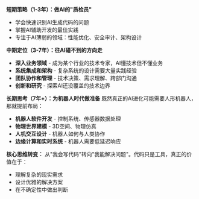 **短期策略（1-3年）：做AI的"质检员"**
- 学会快速识别AI生成代码的问题
- 掌握AI辅助开发的最佳实践
- 专注于AI薄弱的领域：性能优化、安全审计、架构设计

**中期定位（3-7年）：往AI碰不到的方向走**
- **深入业务领域** - 成为某个行业的技术专家，AI懂技术但不懂业务
- **系统集成和架构** - 复杂系统的设计需要大量实践经验
- **团队协作和管理** - 技术决策、需求理解、跨部门沟通
- **创新和研究** - 探索AI还没覆盖的技术边界

**长期思考（7年+）：为机器人时代做准备**
既然真正的AI进化可能需要人形机器人，那就提前布局：
- **机器人软件开发** - 控制系统、传感器数据处理
- **物理世界建模** - 3D空间、物理仿真
- **人机交互设计** - 机器人如何与人类协作
- **边缘计算和实时系统** - 机器人需要低延迟响应

**核心思维转变：**
从"我会写代码"转向"我能解决问题"。代码只是工具，真正的价值在于：
- 理解复杂的现实需求
- 设计优雅的解决方案  
- 在不确定性中做出判断
